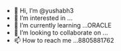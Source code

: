 - 👋 Hi, I’m @yushabh3
- 👀 I’m interested in ...
- 🌱 I’m currently learning ...ORACLE
- 💞️ I’m looking to collaborate on ...
- 📫 How to reach me ...8805881762

<!---
yushabh3/yushabh3 is a ✨ special ✨ repository because its `README.md` (this file) appears on your GitHub profile.
You can click the Preview link to take a look at your changes.
--->
